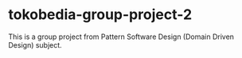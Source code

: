 # tokobedia-group-project-2
This is a group project from Pattern Software Design (Domain Driven Design) subject.

